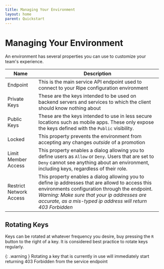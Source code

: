 ```yaml
---
title: Managing Your Environment
layout: home
parent: Quickstart
---
```

# Managing Your Environment

An environment has several properties you can use to customize your team's experience.

Name|Description
-|-
Endpoint|This is the main service API endpoint used to connect to your Ripe configuration environment
Private Keys|These are the keys intended to be used on backend servers and services to which the client should know nothing about
Public Keys|These are the keys intended to use in less secure locations such as mobile apps. These only expose the keys defined with the `Public` visibility.
Locked|This property prevents the environment from accepting any changes *outside* of a promotion
Limit Member Access|This property enables a dialog allowing you to define users as `Allow` or `Deny`. Users that are set to `Deny` cannot see anything about an environment, including keys, regardless of their role.
Restrict Network Access|This property enables a dialog allowing you to define ip addresses that are allowd to access this environments configuration through the endpoint. *Warning: Make sure that your ip addresses are accurate, as a mis-typed ip address will return 403 Forbidden*

## Rotating Keys
Keys can be rotated at whatever frequency you desire, buy pressing the `R` button to the right of a key. It is considered best practice to rotate keys regularly.

{: .warning }
Rotating a key that is currently in use will immediately start returning 403 Forbidden from the service endpoint